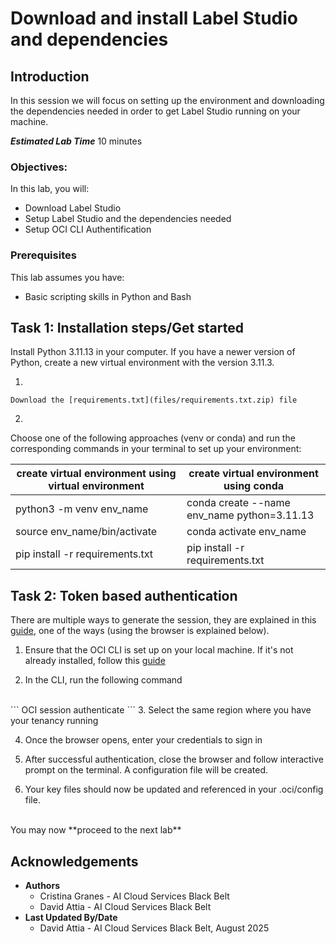 # Download and install Label Studio and dependencies

## Introduction
In this session we will focus on setting up the environment and downloading the dependencies needed in order to get Label Studio running on your machine.

***Estimated Lab Time*** 10 minutes


### Objectives:

In this lab, you will:
* Download Label Studio
* Setup Label Studio and the dependencies needed
* Setup OCI CLI Authentification

### Prerequisites

This lab assumes you have:
* Basic scripting skills in Python and Bash

## Task 1: Installation steps/Get started

Install Python 3.11.13 in your computer. If you have a newer version of Python, create a new virtual environment with the version 3.11.3.

1. 

	Download the [requirements.txt](files/requirements.txt.zip) file

2. 
  Choose one of the following approaches (venv or conda) and run the corresponding commands in your terminal to set up your environment:

| create virtual environment using virtual environment | create virtual environment using conda |
| ------------- | ------------- |
| python3 -m venv env_name   | conda create --name env_name python=3.11.13 |
| source env_name/bin/activate | conda activate env_name   |
| pip install -r requirements.txt | pip install -r requirements.txt |


## Task 2: Token based authentication

There are multiple ways to generate the session, they are explained in this [guide](https://docs.oracle.com/en-us/iaas/Content/API/SDKDocs/clitoken.htm), one of the ways (using the browser is explained below). 

1. Ensure that the OCI CLI is set up on your local machine. If it's not already installed, follow this [guide](https://docs.oracle.com/en-us/iaas/Content/API/SDKDocs/cliinstall.htm)

2. In the CLI, run the following command
</br> 
    ```
    <copy>
    OCI session authenticate
    <copy>
    ```
3. Select the same region where you have your tenancy running

4. Once the browser opens, enter your credentials to sign in 

5. After successful authentication, close the browser and follow interactive prompt on the terminal. A configuration file will be created.

6. Your key files should now be updated and referenced in your .oci/config file.

</br>
You may now **proceed to the next lab**

## Acknowledgements
* **Authors** 
    - Cristina Granes - AI Cloud Services Black Belt
    - David Attia - AI Cloud Services Black Belt
* **Last Updated By/Date** 
    - David Attia - AI Cloud Services Black Belt, August 2025
